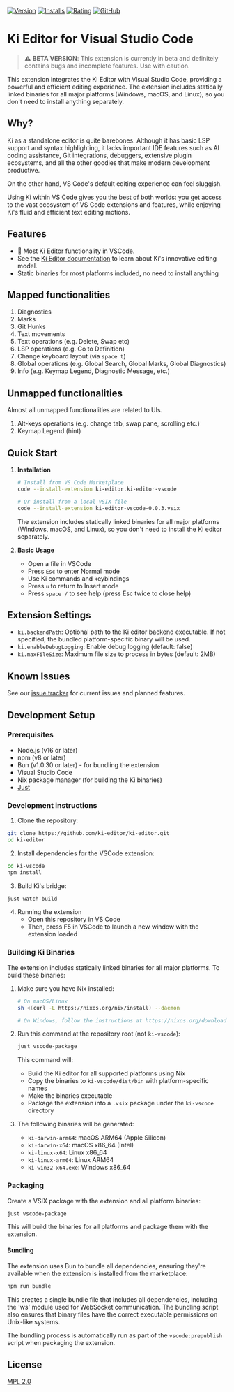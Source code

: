 [![Version](https://img.shields.io/visual-studio-marketplace/v/ki-editor.ki-editor-vscode)](https://marketplace.visualstudio.com/items?itemName=ki-editor.ki-editor-vscode)
[![Installs](https://img.shields.io/visual-studio-marketplace/i/ki-editor.ki-editor-vscode)](https://marketplace.visualstudio.com/items?itemName=ki-editor.ki-editor-vscode)
[![Rating](https://img.shields.io/visual-studio-marketplace/r/ki-editor.ki-editor-vscode)](https://marketplace.visualstudio.com/items?itemName=ki-editor.ki-editor-vscode)
[![GitHub](https://img.shields.io/github/license/ki-editor/ki-editor)](https://github.com/ki-editor/ki-editor)

# Ki Editor for Visual Studio Code

> ⚠️ **BETA VERSION**: This extension is currently in beta and definitely contains bugs and incomplete features. Use
> with caution.

This extension integrates the Ki Editor with Visual Studio Code, providing a powerful and efficient editing experience.
The extension includes statically linked binaries for all major platforms (Windows, macOS, and Linux), so you don't need
to install anything separately.

## Why?

Ki as a standalone editor is quite barebones. Although it has basic LSP support and syntax highlighting, it lacks
important IDE features such as AI coding assistance, Git integrations, debuggers, extensive plugin ecosystems, and all
the other goodies that make modern development productive.

On the other hand, VS Code's default editing experience can feel sluggish.

Using Ki within VS Code gives you the best of both worlds: you get access to the vast ecosystem of VS Code extensions
and features, while enjoying Ki's fluid and efficient text editing motions.

## Features

-   🚀 Most Ki Editor functionality in VSCode.
-   See the [Ki Editor documentation](https://ki-editor.github.io/ki-editor/) to learn about Ki's innovative editing
    model.
-   Static binaries for most platforms included, no need to install anything

## Mapped functionalities

1. Diagnostics
1. Marks
1. Git Hunks
1. Text movements
1. Text operations (e.g. Delete, Swap etc)
1. LSP operations (e.g. Go to Definition)
1. Change keyboard layout (via `space t`)
1. Global operations (e.g. Global Search, Global Marks, Global Diagnostics)
1. Info (e.g. Keymap Legend, Diagnostic Message, etc.)

## Unmapped functionalities

Almost all unmapped functionalities are related to UIs.

1. Alt-keys operations (e.g. change tab, swap pane, scrolling etc.)
2. Keymap Legend (hint)

## Quick Start

1. **Installation**

    ```bash
    # Install from VS Code Marketplace
    code --install-extension ki-editor.ki-editor-vscode

    # Or install from a local VSIX file
    code --install-extension ki-editor-vscode-0.0.3.vsix
    ```

    The extension includes statically linked binaries for all major platforms (Windows, macOS, and Linux), so you don't
    need to install the Ki editor separately.

2. **Basic Usage**
    - Open a file in VSCode
    - Press `Esc` to enter Normal mode
    - Use Ki commands and keybindings
    - Press `u` to return to Insert mode
    - Press `space /` to see help (press Esc twice to close help)

## Extension Settings

-   `ki.backendPath`: Optional path to the Ki editor backend executable. If not specified, the bundled platform-specific
    binary will be used.
-   `ki.enableDebugLogging`: Enable debug logging (default: false)
-   `ki.maxFileSize`: Maximum file size to process in bytes (default: 2MB)

## Known Issues

See our [issue tracker](https://github.com/ki-editor/ki-editor/issues) for current issues and planned features.

## Development Setup

### Prerequisites

-   Node.js (v16 or later)
-   npm (v8 or later)
-   Bun (v1.0.30 or later) - for bundling the extension
-   Visual Studio Code
-   Nix package manager (for building the Ki binaries)
-   [Just](https://github.com/casey/just)

### Development instructions

1. Clone the repository:

```bash
git clone https://github.com/ki-editor/ki-editor.git
cd ki-editor
```

2. Install dependencies for the VSCode extension:

```bash
cd ki-vscode
npm install
```

3. Build Ki's bridge:

```bash
just watch-build
```

4. Running the extension
    - Open this repository in VS Code
    - Then, press F5 in VSCode to launch a new window with the extension loaded

### Building Ki Binaries

The extension includes statically linked binaries for all major platforms. To build these binaries:

1. Make sure you have Nix installed:

    ```bash
    # On macOS/Linux
    sh <(curl -L https://nixos.org/nix/install) --daemon

    # On Windows, follow the instructions at https://nixos.org/download.html
    ```

2. Run this command at the repository root (not `ki-vscode`):

    ```bash
    just vscode-package
    ```

    This command will:

    - Build the Ki editor for all supported platforms using Nix
    - Copy the binaries to `ki-vscode/dist/bin` with platform-specific names
    - Make the binaries executable
    - Package the extension into a `.vsix` package under the `ki-vscode` directory

3. The following binaries will be generated:
    - `ki-darwin-arm64`: macOS ARM64 (Apple Silicon)
    - `ki-darwin-x64`: macOS x86_64 (Intel)
    - `ki-linux-x64`: Linux x86_64
    - `ki-linux-arm64`: Linux ARM64
    - `ki-win32-x64.exe`: Windows x86_64

### Packaging

Create a VSIX package with the extension and all platform binaries:

```bash
just vscode-package
```

This will build the binaries for all platforms and package them with the extension.

#### Bundling

The extension uses Bun to bundle all dependencies, ensuring they're available when the extension is installed from the
marketplace:

```bash
npm run bundle
```

This creates a single bundle file that includes all dependencies, including the 'ws' module used for WebSocket
communication. The bundling script also ensures that binary files have the correct executable permissions on Unix-like
systems.

The bundling process is automatically run as part of the `vscode:prepublish` script when packaging the extension.

## License

[MPL 2.0](LICENSE)
